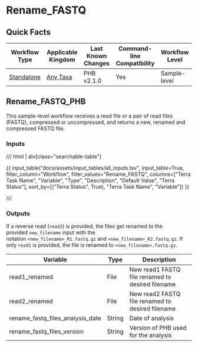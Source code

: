 # Rename_FASTQ

## Quick Facts

| **Workflow Type** | **Applicable Kingdom** | **Last Known Changes** | **Command-line Compatibility** | **Workflow Level** |
|---|---|---|---|---|
| [Standalone](../../workflows_overview/workflows_type.md/#standalone) | [Any Taxa](../../workflows_overview/workflows_kingdom.md/#any-taxa) | PHB v2.1.0 | Yes | Sample-level |

## Rename_FASTQ_PHB

This sample-level workflow receives a read file or a pair of read files (FASTQ), compressed or uncompressed, and returns a new, renamed and compressed FASTQ file.

### Inputs

/// html | div[class="searchable-table"]

{{ input_table("docs/assets/input_tables/all_inputs.tsv", input_table=True, filter_column="Workflow", filter_values="Rename_FASTQ", columns=["Terra Task Name", "Variable", "Type", "Description", "Default Value", "Terra Status"], sort_by=[("Terra Status", True), "Terra Task Name", "Variable"]) }}

///

### Outputs

If a reverse read (`read2`) is provided, the files get renamed to the provided `new_filename` input with the notation `<new_filename>_R1.fastq.gz` and `<new_filename>_R2.fastq.gz`. If only `read1` is provided, the file is renamed to `<new_filename>.fastq.gz`. 

| **Variable** | **Type** | **Description** |
|---|---|---|
| read1_renamed | File | New read1 FASTQ file renamed to desired filename |
| read2_renamed | File | New read2 FASTQ file renamed to desired filename |
| rename_fastq_files_analysis_date | String | Date of analysis |
| rename_fastq_files_version | String | Version of PHB used for the analysis |
